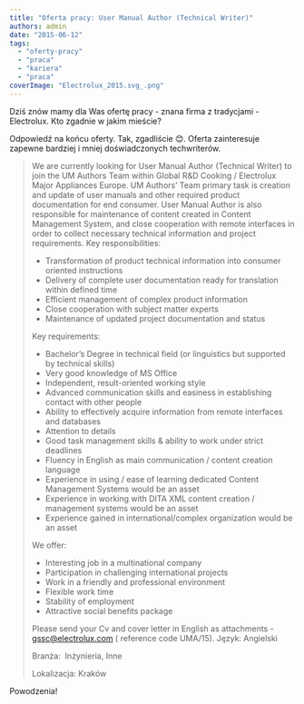 ```yaml
---
title: "Oferta pracy: User Manual Author (Technical Writer)"
authors: admin
date: "2015-06-12"
tags:
  - "oferty-pracy"
  - "praca"
  - "kariera"
  - "praca"
coverImage: "Electrolux_2015.svg_.png"
---
```


Dziś znów mamy dla Was ofertę pracy - znana firma z tradycjami - Electrolux. Kto
zgadnie w jakim mieście?

<!--truncate-->

Odpowiedź na końcu oferty. Tak, zgadliście 😊. Oferta zainteresuje zapewne
bardziej i mniej doświadczonych techwriterów.

> We are currently looking for User Manual Author (Technical Writer) to join the
> UM Authors Team within Global R&D Cooking / Electrolux Major Appliances
> Europe. UM Authors’ Team primary task is creation and update of user manuals
> and other required product documentation for end consumer. User Manual Author
> is also responsible for maintenance of content created in Content Management
> System, and close cooperation with remote interfaces in order to collect
> necessary technical information and project requirements. Key
> responsibilities:
>
> - Transformation of product technical information into consumer oriented
>   instructions
> - Delivery of complete user documentation ready for translation within defined
>   time
> - Efficient management of complex product information
> - Close cooperation with subject matter experts
> - Maintenance of updated project documentation and status
>
> Key requirements:
>
> - Bachelor’s Degree in technical field (or linguistics but supported by
>   technical skills)
> - Very good knowledge of MS Office
> - Independent, result-oriented working style
> - Advanced communication skills and easiness in establishing contact with
>   other people
> - Ability to effectively acquire information from remote interfaces and
>   databases
> - Attention to details
> - Good task management skills & ability to work under strict deadlines
> - Fluency in English as main communication / content creation language
> - Experience in using / ease of learning dedicated Content Management Systems
>   would be an asset
> - Experience in working with DITA XML content creation / management systems
>   would be an asset
> - Experience gained in international/complex organization would be an asset
>
> We offer:
>
> - Interesting job in a multinational company
> - Participation in challenging international projects
> - Work in a friendly and professional environment
> - Flexible work time
> - Stability of employment
> - Attractive social benefits package
>
> Please send your Cv and cover letter in English as attachments -
> gssc@electrolux.com ( reference code UMA/15). Język: Angielski
>
> Branża:  Inżynieria, Inne
>
> Lokalizacja: Kraków

Powodzenia!

